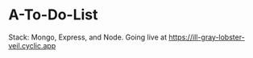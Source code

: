 # A-To-Do-List
Stack: Mongo, Express, and Node. Going live at https://ill-gray-lobster-veil.cyclic.app
